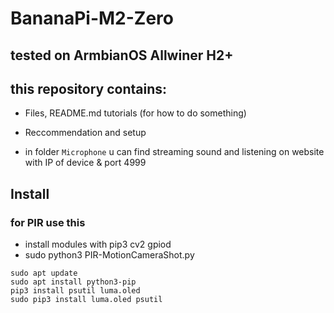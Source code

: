 # BananaPi-M2-Zero
## tested on ArmbianOS Allwiner H2+
## this repository contains:
- Files, README.md tutorials (for how to do something)
- Reccommendation and setup

- in folder ```Microphone``` u can find streaming sound and listening on website with IP of device & port 4999
## Install

### for PIR use this
- install modules with pip3 cv2 gpiod
- sudo python3 PIR-MotionCameraShot.py

```
sudo apt update
sudo apt install python3-pip
pip3 install psutil luma.oled
sudo pip3 install luma.oled psutil
```
